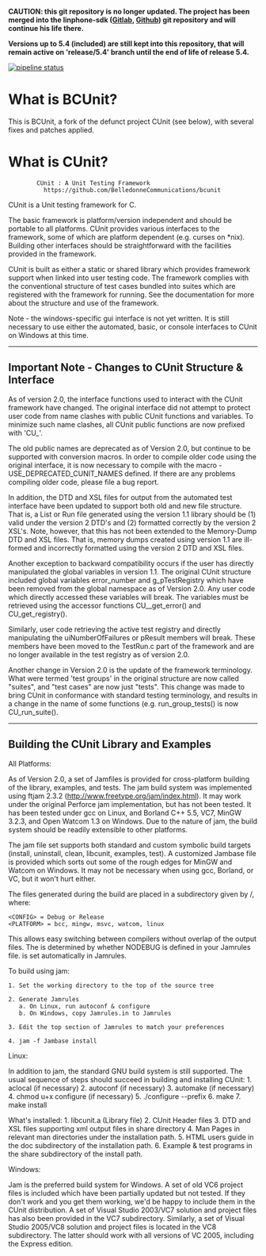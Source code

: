 **CAUTION: this git repository is no longer updated. The project has been merged into the linphone-sdk ([Gitlab](https://gitlab.linphone.org/BC/public/linphone-sdk), [Github](https://github.com/BelledonneCommunications/linphone-sdk)) git repository and will continue his life there.**

**Versions up to 5.4 (included) are still kept into this repository, that will remain active on 'release/5.4' branch until the end of life of release 5.4.**

[![pipeline status](https://gitlab.linphone.org/BC/public/bcunit/badges/master/pipeline.svg)](https://gitlab.linphone.org/BC/public/bcunit/commits/master)

# What is BCUnit?

This is BCUnit, a fork of the defunct project CUnit (see below), with several fixes and patches applied.

# What is CUnit?

			CUnit : A Unit Testing Framework
			  https://github.com/BelledonneCommunications/bcunit

CUnit is a Unit testing framework for C.

The basic framework is platform/version independent and should be
portable to all platforms.  CUnit provides various interfaces to
the framework, some of which are platform dependent (e.g. curses on
*nix).  Building other interfaces should be straightforward with
the facilities provided in the framework.

CUnit is built as either a static or shared library which provides
framework support when linked into user testing code.  The framework
complies with the conventional structure of test cases bundled into
suites which are registered with the framework for running.  See the
documentation for more about the structure and use of the framework.

Note - the windows-specific gui interface is not yet written.  It is
still necessary to use either the automated, basic, or console
interfaces to CUnit on Windows at this time.

-------------------------------------------------------
Important Note - Changes to CUnit Structure & Interface
-------------------------------------------------------

As of version 2.0, the interface functions used to interact with the
CUnit framework have changed.  The original interface did not attempt
to protect user code from name clashes with public CUnit functions and
variables.  To minimize such name clashes, all CUnit public functions
are now prefixed with 'CU_'.

The old public names are deprecated as of Version 2.0, but continue
to be supported with conversion macros.  In order to compile older code
using the original interface, it is now necessary to compile with the
macro -USE_DEPRECATED_CUNIT_NAMES defined.  If there are any problems
compiling older code, please file a bug report.

In addition, the DTD and XSL files for output from the automated test
interface have been updated to support both old and new file structure.
That is, a List or Run file generated using the version 1.1 library
should be (1) valid under the version 2 DTD's and (2) formatted
correctly by the version 2 XSL's.  Note, however, that this has not
been extended to the Memory-Dump DTD and XSL files.  That is, memory
dumps created using version 1.1 are ill-formed and incorrectly
formatted using the version 2 DTD and XSL files.

Another exception to backward compatibility occurs if the user has
directly manipulated the global variables in version 1.1.  The
original CUnit structure included global variables error_number and
g_pTestRegistry which have been removed from the global namespace as
of Version 2.0.  Any user code which directly accessed these variables
will break.  The variables must be retrieved using the accessor
functions CU__get_error() and CU_get_registry().

Similarly, user code retrieving the active test registry and directly
manipulating the uiNumberOfFailures or pResult members will break.
These members have been moved to the TestRun.c part of the framework
and are no longer available in the test registry as of version 2.0.

Another change in Version 2.0 is the update of the framework terminology.
What were termed 'test groups' in the original structure are now called
"suites", and "test cases" are now just "tests".  This change was made to
bring CUnit in conformance with standard testing terminology, and results
in a change in the name of some functions (e.g. run_group_tests() is
now CU_run_suite().

---------------------------------------
Building the CUnit Library and Examples
---------------------------------------

All Platforms:

  As of Version 2.0, a set of Jamfiles is provided for cross-platform
  building of the library, examples, and tests.  The jam build system was
  implemented using ftjam 2.3.2 (http://www.freetype.org/jam/index.html).
  It may work under the original Perforce jam implementation, but has not
  been tested.  It has been tested under gcc on Linux, and Borland C++ 5.5,
  VC7, MinGW 3.2.3, and Open Watcom 1.3 on Windows.  Due to the nature of
  jam, the build system should be readily extensible to other platforms.

  The jam file set supports both standard and custom symbolic build
  targets (install, uninstall, clean, libcunit, examples, test).  A
  customized Jambase file is provided which sorts out some of the
  rough edges for MinGW and Watcom on Windows.  It may not be necessary
  when using gcc, Borland, or VC, but it won't hurt either.

  The files generated during the build are placed in a subdirectory
  given by <CONFIG>/<PLATFORM>, where:

    <CONFIG> = Debug or Release
    <PLATFORM> = bcc, mingw, msvc, watcom, linux

  This allows easy switching between compilers without overlap of the output
  files.  The <CONFIG> is determined by whether NODEBUG is defined in your
  Jamrules file.  <PLATFORM> is set automatically in Jamrules.

  To build using jam:

    1. Set the working directory to the top of the source tree

    2. Generate Jamrules
       a. On Linux, run autoconf & configure
       b. On Windows, copy Jamrules.in to Jamrules

    3. Edit the top section of Jamrules to match your preferences

    4. jam -f Jambase install

Linux:

  In addition to jam, the standard GNU build system is still supported.
  The usual sequence of steps should succeed in building and installing CUnit:
    1. aclocal  (if necessary)
    2. autoconf (if necessary)
    3. automake (if necessary)
    4. chmod u+x configure (if necessary)
    5. ./configure --prefix <Your choice of directory for installation>
    6. make
    7. make install

  What's installed:
    1. libcunit.a (Library file)
    2. CUnit Header files
    3. DTD and XSL files supporting xml output files in share directory
    4. Man Pages in relevant man directories under the installation path.
    5. HTML users guide in the doc subdirectory of the installation path.
    6. Example & test programs in the share subdirectory of the install path.

Windows:

  Jam is the preferred build system for Windows.  A set of old VC6 project
  files is included which have been partially updated but not tested.  If
  they don't work and you get them working, we'd be happy to include them
  in the CUnit distribution.  A set of Visual Studio 2003/VC7 solution and
  project files has also been provided in the VC7 subdirectory.  Similarly,
  a set of Visual Studio 2005/VC8 solution and project files is located in
  the VC8 subdirectory.  The latter should work with all versions of VC 2005,
  including the Express edition.
